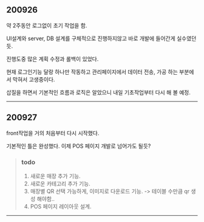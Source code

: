 ## 200926
약 2주동안 로그없이 초기 작업을 함.

UI설계와 server, DB 설계를 구체적으로 진행하지않고 바로 개발에 들어간게 실수였던듯.

진행도중 많은 계획 수정과 롤백이 있었다.

현재 로그인기능 달랑 하나만 작동하고 관리페이지에서 데이터 전송, 가공 하는 부분에서 막혀서 고생중이다.

삽질을 하면서 기본적인 흐름과 로직은 알았으니 내일 기초작업부터 다시 해 볼 예정.

---

## 200927
front작업을 거의 처음부터 다시 시작했다.

기본적인 틀은 완성했다. 이제 POS 페이지 개발로 넘어가도 될듯?

>### todo
>1. 새로운 매장 추가 기능.
>2. 새로운 카테고리 추가 기능.
>3. 매장별 QR 선택 가능하게, 이미지로 다운로드 기능. -> 테이블 수만큼 qr 생성 해야함..
>4. POS 페이지 레이아웃 설계.


---